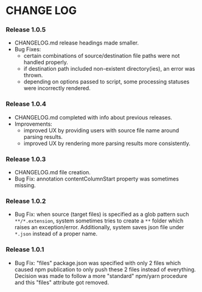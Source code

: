 # CHANGE LOG

### Release 1.0.5
- CHANGELOG.md release headings made smaller.
- Bug Fixes:
  - certain combinations of source/destination file paths were not handled properly.
  - if destination path included non-existent directory(ies), an error was thrown.
  - depending on options passed to script, some processing statuses were incorrectly rendered.

### Release 1.0.4
- CHANGELOG.md completed with info about previous releases.
- Improvements:
  - improved UX by providing users with source file name around parsing results.
  - improved UX by rendering more parsing results more consistently.

### Release 1.0.3
- CHANGELOG.md file creation.
- Bug Fix: annotation contentColumnStart property was sometimes missing.

### Release 1.0.2
- Bug Fix: when source (target files) is specified as a glob pattern such `**/*.extension`, system sometimes tries to create a `**` folder which raises an exception/error. Additionally, system saves json file under `*.json` instead of a proper name.

### Release 1.0.1
- Bug Fix: "files" package.json was specified with only 2 files which caused npm publication to only push these 2 files instead of everything. Decision was made to follow a more "standard" npm/yarn procedure and this "files" attribute got removed.